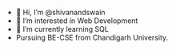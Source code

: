 - 👋 Hi, I’m @shivanandswain
- 👀 I’m interested in Web Development
- 🌱 I’m currently learning SQL
- Pursuing BE-CSE from Chandigarh University.

<!---
shivanandswain/shivanandswain is a ✨ special ✨ repository because its `README.md` (this file) appears on your GitHub profile.
You can click the Preview link to take a look at your changes.
--->
